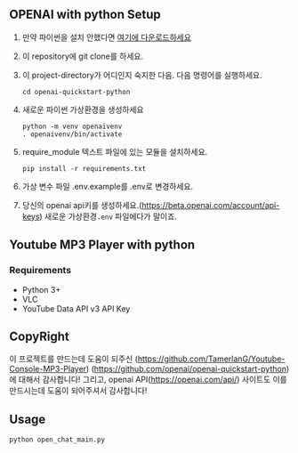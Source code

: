 ## OPENAI with python Setup

1. 만약 파이썬을 설치 안했다면 [여기에 다운로드하세요](https://www.python.org/downloads/)

2. 이 repository에 git clone를 하세요.

3. 이 project-directory가 어디인지 숙지한 다음. 다음 명령어를 실행하세요.

   ```git bash, Windows 명령 프롬프트
   cd openai-quickstart-python
   ```

4. 새로운 파이썬 가상환경을 생성하세요

   ```git bash, Windows 명령 프롬프트
   python -m venv openaivenv
   . openaivenv/bin/activate
   ```

5. require_module 텍스트 파일에 있는 모듈을 설치하세요.

   ```git bash, Windows 명령 프롬프트
   pip install -r requirements.txt
   ```

6. 가상 변수 파일 .env.example를 .env로 변경하세요.

7. 당신의 openai api키를 생성하세요.(https://beta.openai.com/account/api-keys) 새로운 가상환경`.env` 파일에다가 말이죠.

## Youtube MP3 Player with python

### Requirements
- Python 3+
- VLC
- YouTube Data API v3 API Key 

## CopyRight

이 프로젝트를 만드는데 도움이 되주신
(https://github.com/TamerlanG/Youtube-Console-MP3-Player)
(https://github.com/openai/openai-quickstart-python)에 대해서 감사합니다!
그리고, openai API(https://openai.com/api/) 사이트도 이를 만드시는데 도움이 되어주셔서 감사합니다!


## Usage

```commandline
python open_chat_main.py
``` 